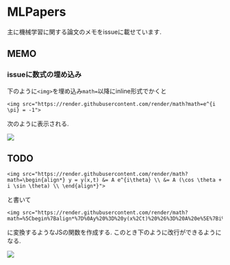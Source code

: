 # MLPapers

主に機械学習に関する論文のメモをissueに載せています.

## MEMO

### issueに数式の埋め込み
下のように`<img>`を埋め込み`math=`以降にinline形式でかくと
```
<img src="https://render.githubusercontent.com/render/math?math=e^{i \pi} = -1">
```
次のように表示される.

<img src="https://render.githubusercontent.com/render/math?math=e^{i \pi} = -1">


## TODO

```
<img src="https://render.githubusercontent.com/render/math?math=\begin{align*} y = y(x,t) &= A e^{i\theta} \\ &= A (\cos \theta + i \sin \theta) \\ \end{align*}">
```
と書いて
```
<img src="https://render.githubusercontent.com/render/math?math=%5Cbegin%7Balign*%7D%0Ay%20%3D%20y(x%2Ct)%20%26%3D%20A%20e%5E%7Bi%5Ctheta%7D%20%5C%5C%0A%26%3D%20A%20(%5Ccos%20%5Ctheta%20%2B%20i%20%5Csin%20%5Ctheta)%20%5C%5C%0A%5Cend%7Balign*%7D%0A">
```
に変換するようなJSの関数を作成する. このとき下のように改行ができるようになる.

<img src="https://render.githubusercontent.com/render/math?math=%5Cbegin%7Balign*%7D%0Ay%20%3D%20y(x%2Ct)%20%26%3D%20A%20e%5E%7Bi%5Ctheta%7D%20%5C%5C%0A%26%3D%20A%20(%5Ccos%20%5Ctheta%20%2B%20i%20%5Csin%20%5Ctheta)%20%5C%5C%0A%5Cend%7Balign*%7D%0A">
